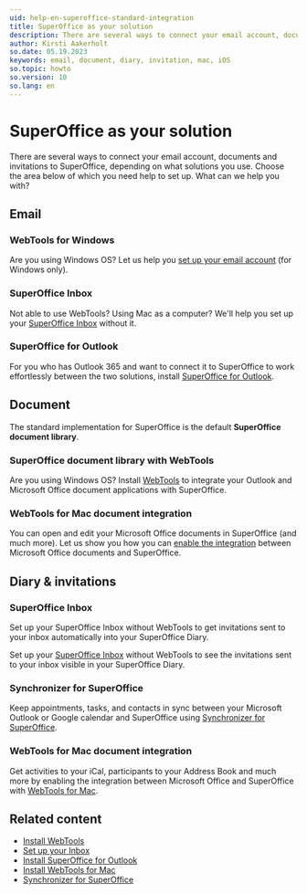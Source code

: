 ```yaml
---
uid: help-en-superoffice-standard-integration
title: SuperOffice as your solution
description: There are several ways to connect your email account, documents and invitations to SuperOffice, depending on what solutions you use.
author: Kirsti Aakerholt
so.date: 05.19.2023
keywords: email, document, diary, invitation, mac, iOS
so.topic: howto
so.version: 10
so.lang: en
---
```


# SuperOffice as your solution

There are several ways to connect your email account, documents and invitations to SuperOffice, depending on what solutions you use. Choose the area below of which you need help to set up. What can we help you with?

## Email

### WebTools for Windows

Are you using Windows OS? Let us help you [set up your email account][1] (for Windows only).

### SuperOffice Inbox

Not able to use WebTools? Using Mac as a computer? We'll help you set up your [SuperOffice Inbox][2] without it.

### SuperOffice for Outlook

For you who has Outlook 365 and want to connect it to SuperOffice to work effortlessly between the two solutions, install [SuperOffice for Outlook][3].

## Document

The standard implementation for SuperOffice is the default **SuperOffice document library**.

### SuperOffice document library with WebTools

Are you using Windows OS? Install [WebTools][1] to integrate your Outlook and Microsoft Office document applications with SuperOffice.

### WebTools for Mac document integration

You can open and edit your Microsoft Office documents in SuperOffice (and much more). Let us show you how you can [enable the integration][4] between Microsoft Office documents and SuperOffice.

## Diary & invitations

### SuperOffice Inbox

Set up your SuperOffice Inbox without WebTools to get invitations sent to your inbox automatically into your SuperOffice Diary.

Set up your [SuperOffice Inbox][2] without WebTools to see the invitations sent to your inbox visible in your SuperOffice Diary.

### Synchronizer for SuperOffice

Keep appointments, tasks, and contacts in sync between your Microsoft Outlook or Google calendar and SuperOffice using [Synchronizer for SuperOffice][5].

### WebTools for Mac document integration

Get activities to your iCal, participants to your Address Book and much more by enabling the integration between Microsoft Office and SuperOffice with [WebTools for Mac][4].

## Related content

* [Install WebTools][1]
* [Set up your Inbox][2]
* [Install SuperOffice for Outlook][3]
* [Install WebTools for Mac][4]
* [Synchronizer for SuperOffice][5]

<!-- Referenced links -->
[1]: ../../../document/webtools/learn/index.md
[2]: ../../../email/inbox/learn/setup.md
[3]: ../../../email/superoffice-for-outlook/learn/index.md
[4]: install-mac-webtools.md
[5]: https://appstore.superoffice.com/infobridge-software-b-v-/synchronizer-for-superoffice

<!-- Referenced images -->
